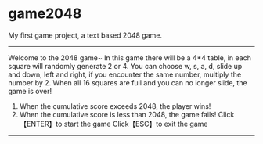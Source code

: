 # game2048
My first game project, a text based 2048 game.
***********************************************************
Welcome to the 2048 game~
In this game there will be a 4*4 table, in each square will randomly generate 2 or 4.
You can choose w, s, a, d, slide up and down, left and right, if you encounter the same number, multiply the number by 2.
When all 16 squares are full and you can no longer slide, the game is over!
1. When the cumulative score exceeds 2048, the player wins!
2. When the cumulative score is less than 2048, the game fails!
Click【ENTER】to start the game
Click【ESC】to exit the game
***********************************************************

